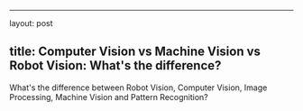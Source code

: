 
---
layout: post

title: Computer Vision vs Machine Vision vs Robot Vision: What's the difference?
---

What's the difference between Robot Vision, Computer Vision, Image Processing, Machine Vision and Pattern Recognition?
